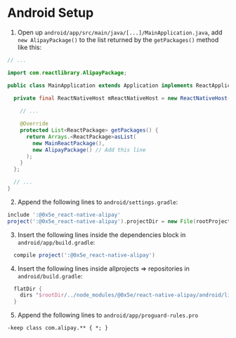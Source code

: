 # Android Setup

1. Open up `android/app/src/main/java/[...]/MainApplication.java`, add `new AlipayPackage()` to the list returned by the `getPackages()` method like this: 
```java
// ...

import com.reactlibrary.AlipayPackage;

public class MainApplication extends Application implements ReactApplication {

  private final ReactNativeHost mReactNativeHost = new ReactNativeHost(this) {
    
    // ...

    @Override
    protected List<ReactPackage> getPackages() {
      return Arrays.<ReactPackage>asList(
        new MainReactPackage(),
        new AlipayPackage() // Add this line
      );
    }
  };

  // ...
}
```

2. Append the following lines to `android/settings.gradle`:
```gradle
include ':@0x5e_react-native-alipay'
project(':@0x5e_react-native-alipay').projectDir = new File(rootProject.projectDir, '../node_modules/@0x5e/react-native-alipay/android')
```

3. Insert the following lines inside the dependencies block in `android/app/build.gradle`:
```gradle
  compile project(':@0x5e_react-native-alipay')
```

4. Insert the following lines inside allprojects => repositories in `android/build.gradle`:
```gradle
  flatDir {
    dirs "$rootDir/../node_modules/@0x5e/react-native-alipay/android/libs"
  }
```

5. Append the following lines to `android/app/proguard-rules.pro`
```
-keep class com.alipay.** { *; }
```

